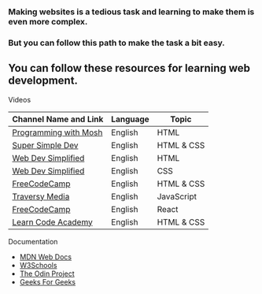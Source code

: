### Making websites is a tedious task and learning to make them is even more complex.
### But you can follow this path to make the task a bit easy.


## You can follow these resources for learning web development.
Videos

| **Channel Name and Link** | **Language** | **Topic** |
| ----------- | ----------- | ----------- |
| [Programming with Mosh](https://www.youtube.com/watch?v=qz0aGYrrlhU) | English | HTML |
| [Super Simple Dev](https://www.youtube.com/watch?v=G3e-cpL7ofc) | English | HTML & CSS |
| [Web Dev Simplified](https://www.youtube.com/watch?v=BvJYXl2ywUE&list=PLZlA0Gpn_vH8BoXcpCUvdmdPZFuR5y2lV) | English | HTML |
| [Web Dev Simplified](https://www.youtube.com/watch?v=1PnVor36_40&list=PLZlA0Gpn_vH9D0J0Mtp6lIiD_8046k3si) | English | CSS |
| [FreeCodeCamp](https://www.youtube.com/watch?v=a_iQb1lnAEQ) | English | HTML & CSS |
| [Traversy Media](https://www.youtube.com/watch?v=hdI2bqOjy3c&list=PLillGF-RfqbbnEGy3ROiLWk7JMCuSyQtX) | English | JavaScript |
| [FreeCodeCamp](https://www.youtube.com/watch?v=bMknfKXIFA8) | English | React |
| [Learn Code Academy](https://www.youtube.com/playlist?list=PLoYCgNOIyGABDU532eesybur5HPBVfC1G) | English | HTML & CSS |

Documentation
- [MDN Web Docs](https://developer.mozilla.org)
- [W3Schools](https://www.w3schools.com)
- [The Odin Project](https://www.theodinproject.com)
- [Geeks For Geeks](https://www.geeksforgeeks.org/can-start-learn-web-development/)
